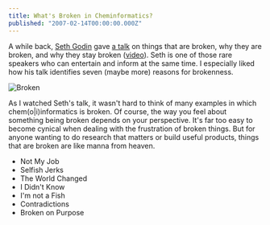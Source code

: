 ```yaml
---
title: What's Broken in Cheminformatics?
published: "2007-02-14T00:00:00.000Z"
---
```


A while back, [Seth Godin](http://sethgodin.typepad.com/) gave [a talk](http://sethgodin.typepad.com/seths_blog/2006/08/this_is_broken_.html) on things that are broken, why they are broken, and why they stay broken ([video](http://video.google.com/videoplay?docid=-4101280286098310645&hl=en)). Seth is one of those rare speakers who can entertain and inform at the same time. I especially liked how his talk identifies seven (maybe more) reasons for brokenness.

![Broken](/images/posts/20070214/soccer.png "Broken")

As I watched Seth's talk, it wasn't hard to think of many examples in which chem(o|i)informatics is broken. Of course, the way you feel about something being broken depends on your perspective. It's far too easy to become cynical when dealing with the frustration of broken things. But for anyone wanting to do research that matters or build useful products, things that are broken are like manna from heaven.

-  Not My Job
-  Selfish Jerks
-  The World Changed
-  I Didn't Know
-  I'm not a Fish
-  Contradictions
-  Broken on Purpose

